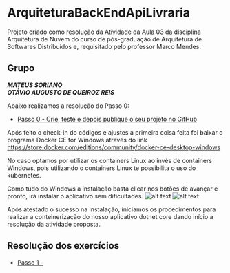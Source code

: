 # ArquiteturaBackEndApiLivraria
Projeto criado como resolução da Atividade da Aula 03 da disciplina Arquitetura de Nuvem do curso de pós-graduação de Arquitetura de Softwares Distribuídos e, requisitado pelo professor Marco Mendes.

## Grupo
**_MATEUS SORIANO_** <br />
**_OTÁVIO AUGUSTO DE QUEIROZ REIS_**


Abaixo realizamos a resolução do Passo 0:
* [Passo 0 - Crie, teste e depois publique o seu projeto no GitHub](Passo0.md)

Após feito o check-in do códigos e ajustes a primeira coisa feita foi baixar o programa Docker CE for Windows através do link <br/>
https://store.docker.com/editions/community/docker-ce-desktop-windows

No caso optamos por utilizar os containers Linux ao invés de containers Windows, pois utilizando o containers Linux te possibilita o uso do kubernetes.

Como tudo do Windows a instalação basta clicar nos botões de avançar e pronto, irá instalar o aplicativo sem dificultades.
![alt text](https://i.snag.gy/c0tCAx.jpg)
![alt text](https://i.snag.gy/7wSkjD.jpg)


Após atestado o sucesso na instalação, iniciamos os procedimentos para realizar a conteinerização do nosso aplicativo dotnet core dando início a resolução da atividade proposta.

## Resolução dos exercícios
* [Passo 1 - ](Passo1.md)
